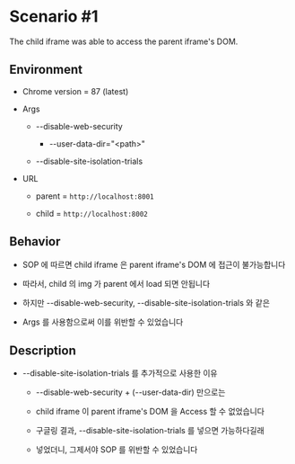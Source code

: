# Scenario #1

The child iframe was able to access the parent iframe's DOM.

## Environment

* Chrome version = 87 (latest)

* Args

  * --disable-web-security
  
    * --user-data-dir="\<path\>"
  
  * --disable-site-isolation-trials

* URL

  * parent = ```http://localhost:8001```
  
  * child = ```http://localhost:8002```
  
## Behavior

* SOP 에 따르면 child iframe 은 parent iframe's DOM 에 접근이 불가능합니다

* 따라서, child 의 img 가 parent 에서 load 되면 안됩니다

* 하지만 --disable-web-security, --disable-site-isolation-trials 와 같은

* Args 를 사용함으로써 이를 위반할 수 있었습니다

## Description

* --disable-site-isolation-trials 를 추가적으로 사용한 이유

  * --disable-web-security + (--user-data-dir) 만으로는
  
  * child iframe 이 parent iframe's DOM 을 Access 할 수 없었습니다

  * 구글링 결과, --disable-site-isolation-trials 를 넣으면 가능하다길래

  * 넣었더니, 그제서야 SOP 를 위반할 수 있었습니다
